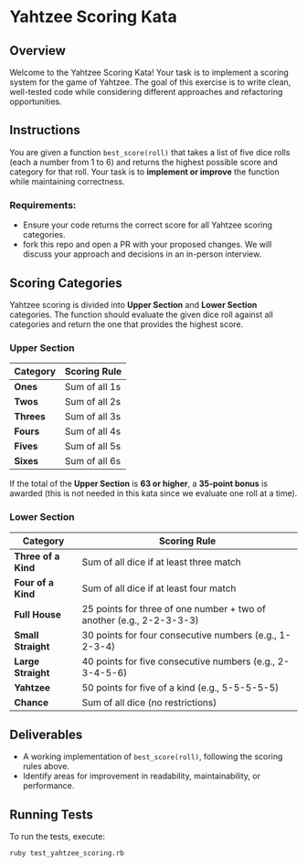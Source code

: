 # Yahtzee Scoring Kata

## Overview
Welcome to the Yahtzee Scoring Kata! Your task is to implement a scoring system for the game of Yahtzee. The goal of this exercise is to write clean, well-tested code while considering different approaches and refactoring opportunities.

## Instructions

You are given a function `best_score(roll)` that takes a list of five dice rolls (each a number from 1 to 6) and returns the highest possible score and category for that roll. Your task is to **implement or improve** the function while maintaining correctness.

### Requirements:
- Ensure your code returns the correct score for all Yahtzee scoring categories.
- fork this repo and open a PR with your proposed changes. We will discuss your approach and decisions in an in-person interview.

## Scoring Categories

Yahtzee scoring is divided into **Upper Section** and **Lower Section** categories. The function should evaluate the given dice roll against all categories and return the one that provides the highest score.

### **Upper Section**

| Category  | Scoring Rule |
|-----------|-------------|
| **Ones**  | Sum of all 1s |
| **Twos**  | Sum of all 2s |
| **Threes** | Sum of all 3s |
| **Fours** | Sum of all 4s |
| **Fives** | Sum of all 5s |
| **Sixes** | Sum of all 6s |

If the total of the **Upper Section** is **63 or higher**, a **35-point bonus** is awarded (this is not needed in this kata since we evaluate one roll at a time).

### **Lower Section**

| Category  | Scoring Rule |
|-----------|-------------|
| **Three of a Kind** | Sum of all dice if at least three match |
| **Four of a Kind** | Sum of all dice if at least four match |
| **Full House** | 25 points for three of one number + two of another (e.g., 2-2-3-3-3) |
| **Small Straight** | 30 points for four consecutive numbers (e.g., 1-2-3-4) |
| **Large Straight** | 40 points for five consecutive numbers (e.g., 2-3-4-5-6) |
| **Yahtzee** | 50 points for five of a kind (e.g., 5-5-5-5-5) |
| **Chance** | Sum of all dice (no restrictions) |

## Deliverables
- A working implementation of `best_score(roll)`, following the scoring rules above.
- Identify areas for improvement in readability, maintainability, or performance.

## Running Tests
To run the tests, execute:

```sh
ruby test_yahtzee_scoring.rb
```
